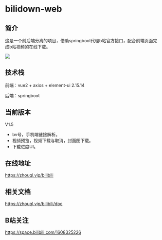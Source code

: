 # bilidown-web
## 简介
这是一个前后端分离的项目，借助springboot代理b站官方接口，配合前端页面完成b站视频的在线下载。


<img src="https://github.com/Zhouqluo/bilidown-web/blob/main/profile/bilidown-web.jpg">

## 技术栈
前端：vue2 + axios + element-ui 2.15.14

后端：springboot

## 当前版本
V1.5

- bv号，手机端链接解析。
- 视频预览，视频下载与取消，封面图下载。
- 下载进度UI。

## 在线地址
https://zhouql.vip/bilibili

## 相关文档
https://zhouql.vip/bilibili/doc

## B站关注
https://space.bilibili.com/1608325226
